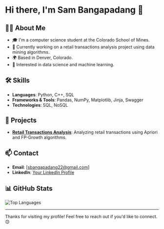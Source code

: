# Hi there, I'm Sam Bangapadang 👋

## 👨‍💻 About Me

- 🎓 I'm a computer science student at the Colorado School of Mines.
- 🌱 Currently working on a retail transactions analysis project using data mining algorithms.
- 🌍 Based in Denver, Colorado.
- 🚀 Interested in data science and machine learning.

## 🛠️ Skills

- **Languages**: Python, C++, SQL
- **Frameworks & Tools**: Pandas, NumPy, Matplotlib, Jinja, Swagger
- **Technologies**: SQL, NoSQL

## 🔭 Projects

- **[Retail Transactions Analysis](https://github.com/sbangapadang22/HousePricesPrediction)**: Analyzing retail transactions using Apriori and FP-Growth algorithms.

## 📫 Contact

- **Email**: [sbangapadang22@gmail.com]
- **LinkedIn**: [Your LinkedIn Profile]((https://www.linkedin.com/in/samuel-bangapadang/))

## 📊 GitHub Stats

![Top Languages](https://github-readme-stats.vercel.app/api/top-langs/?username=sbangapadang22&layout=compact&theme=radical)

---

Thanks for visiting my profile! Feel free to reach out if you'd like to connect. 😊
